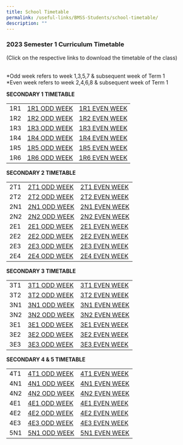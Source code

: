 ```yaml
---
title: School Timetable
permalink: /useful-links/BMSS-Students/school-timetable/
description: ""
---
```

### 2023 Semester 1 Curriculum Timetable  

(Click on the respective links to download the timetable of&nbsp;the class)<br><br>

*Odd week refers to week 1,3,5,7 &amp; subsequent week of Term 1  <br>
*Even week refers to week 2,4,6,8 &amp; subsequent week of Term 1 

**SECONDARY 1 TIMETABLE**

|  |  |  |
|---|---|---|
| 1R1 | [1R1 ODD WEEK](/files/1R1%20ODD%20WEEK.pdf) | [1R1 EVEN WEEK](/files/1R1%20EVEN%20WEEK.pdf)|
| 1R2 | [1R2 ODD WEEK](/files/1R2%20ODD%20WEEK.pdf) | [1R2 EVEN WEEK](/files/1R2%20EVEN%20WEEK.pdf) |
| 1R3 | [1R3 ODD WEEK](/files/1R3%20ODD%20WEEK.pdf) | [1R3 EVEN WEEK](/files/1R3%20EVEN%20WEEK.pdf) |
| 1R4 | [1R4 ODD WEEK](/files/1R4%20ODD%20WEEK.pdf) | [1R4 EVEN WEEK](/files/1R4%20EVEN%20WEEK.pdf) |
| 1R5 | [1R5 ODD WEEK](/files/1R5%20ODD%20WEEK.pdf) | [1R5 EVEN WEEK](/files/1R5%20EVEN%20WEEK.pdf) |
| 1R6 | [1R6 ODD WEEK](/files/1R6%20ODD%20WEEK.pdf)| [1R6 EVEN WEEK](/files/1R6%20EVEN%20WEEK.pdf) |


**SECONDARY 2 TIMETABLE**

|  |  |  |
|---|---|---|
| 2T1 | [2T1 ODD WEEK](/files/2T1%20ODD%20WEEK.pdf) | [2T1 EVEN WEEK](/files/2T1%20EVEN%20WEEK.pdf) |
| 2T2 | [2T2 ODD WEEK](/files/2T2%20ODD%20WEEK.pdf) | [2T2 EVEN WEEK](/files/2T2%20EVEN%20WEEK.pdf) |
| 2N1 | [2N1 ODD WEEK](/files/2N1%20ODD%20WEEK.pdf) | [2N1 EVEN WEEK]([/files/2N1%20EVEN%20WEEK.pdf) |
| 2N2 | [2N2 ODD WEEK](/files/2N2%20ODD%20WEEK.pdf) | [2N2 EVEN WEEK](/files/2N2%20EVEN%20WEEK.pdf) |
| 2E1 | [2E1 ODD WEEK](/files/2E1%20ODD%20WEEK.pdf) | [2E1 EVEN WEEK](/files/2E1%20EVEN%20WEEK.pdf) |
| 2E2 | [2E2 ODD WEEK](/files/2E2%20ODD%20WEEK.pdf) | [2E2 EVEN WEEK](/files/2E2%20EVEN%20WEEK.pdf) |
| 2E3 | [2E3 ODD WEEK](/files/2E3%20ODD%20WEEK.pdf) | [2E3 EVEN WEEK](/files/2E3%20EVEN%20WEEK.pdf) |
| 2E4 | [2E4 ODD WEEK](/files/2E4%20ODD%20WEEK.pdf) | [2E4 EVEN WEEK](/files/2E4%20EVEN%20WEEK.pdf) |

**SECONDARY 3 TIMETABLE**

|  |  |  |
|---|---|---|
| 3T1 | [3T1 ODD WEEK](/files/3T1%20ODD%20WEEK.pdf) | [3T1 EVEN WEEK](/files/3T1%20EVEN%20WEEK.pdf) |
| 3T2 | [3T2 ODD WEEK](/files/3T2%20ODD%20WEEK.pdf) | [3T2 EVEN WEEK](/files/3T2%20EVEN%20WEEK.pdf) |
| 3N1 | [3N1 ODD WEEK](/files/3N1%20ODD%20WEEK.pdf) | [3N1 EVEN WEEK](/files/3N1%20EVEN%20WEEK.pdf) |
| 3N2 | [3N2 ODD WEEK](/files/3N2%20ODD%20WEEK.pdf) | [3N2 EVEN WEEK](/files/3N2%20EVEN%20WEEK.pdf) |
| 3E1 | [3E1 ODD WEEK](/files/3E1%20ODD%20WEEK.pdf) | [3E1 EVEN WEEK](/files/3E1%20EVEN%20WEEK.pdf) |
| 3E2 | [3E2 ODD WEEK](/files/3E2%20ODD%20WEEK.pdf) | [3E2 EVEN WEEK](/files/3E2%20EVEN%20WEEK.pdf) |
| 3E3 | [3E3 ODD WEEK](/files/3E3%20ODD%20WEEK.pdf) | [3E3 EVEN WEEK](/files/3E3%20EVEN%20WEEK.pdf) |

**SECONDARY 4 &amp; 5 TIMETABLE**

|  |  |  |
|---|---|---|
| 4T1 | [4T1 ODD WEEK](/files/4T1%20ODD%20WEEK.pdf) | [4T1 EVEN WEEK](/files/4T1%20EVEN%20WEEK.pdf) |
| 4N1 | [4N1 ODD WEEK](/files/4N1%20ODD%20WEEK.pdf) | [4N1 EVEN WEEK](/files/4N1%20EVEN%20WEEK.pdf) |
| 4N2 | [4N2 ODD WEEK](/files/4N2%20ODD%20WEEK.pdf) | [4N2 EVEN WEEK](/files/4N2%20EVEN%20WEEK.pdf) |
| 4E1 | [4E1 ODD WEEK](/files/4E1%20ODD%20WEEK.pdf) | [4E1 EVEN WEEK](/files/4E1%20EVEN%20WEEK.pdf) |
| 4E2 | [4E2 ODD WEEK](/files/4E2%20ODD%20WEEK.pdf) | [4E2 EVEN WEEK](/files/4E2%20EVEN%20WEEK.pdf) |
| 4E3 | [4E3 ODD WEEK](/files/4E3%20ODD%20WEEK.pdf) | [4E3 EVEN WEEK](/files/4E3%20EVEN%20WEEK.pdf) |
| 5N1 | [5N1 ODD WEEK](/files/5N1%20ODD%20WEEK.pdf) | [5N1 EVEN WEEK](/files/5N1%20EVEN%20WEEK.pdf) |